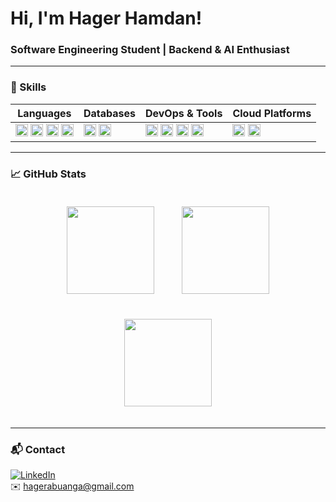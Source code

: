 # Hi, I'm Hager Hamdan!

### Software Engineering Student | Backend & AI Enthusiast

---

### 🧰 Skills

| Languages                           | Databases                         | DevOps & Tools                      | Cloud Platforms                 |
|-----------------------------------|----------------------------------|-----------------------------------|--------------------------------|
| <img src="https://img.shields.io/badge/C-00599C?style=flat&logo=c&logoColor=white" height="20"/> <img src="https://img.shields.io/badge/C++-purple?style=flat&logo=c%2B%2B&logoColor=white" height="20"/> <img src="https://img.shields.io/badge/Python-pink?style=flat&logo=python&logoColor=white" height="20"/> <img src="https://img.shields.io/badge/Bash-palevioletred?style=flat&logo=gnu-bash&logoColor=white" height="20"/> | <img src="https://img.shields.io/badge/PostgreSQL-lightblue?style=flat&logo=postgresql&logoColor=white" height="20"/> <img src="https://img.shields.io/badge/SQL-lightsteelblue?style=flat&logo=mysql&logoColor=white" height="20"/> | <img src="https://img.shields.io/badge/Git-lightcoral?style=flat&logo=git&logoColor=white" height="20"/> <img src="https://img.shields.io/badge/Docker-lightseagreen?style=flat&logo=docker&logoColor=white" height="20"/> <img src="https://img.shields.io/badge/Makefile-palevioletred?style=flat&logo=gnu&logoColor=white" height="20"/> <img src="https://img.shields.io/badge/GitHub_Actions-plum?style=flat&logo=github-actions&logoColor=white" height="20"/> | <img src="https://img.shields.io/badge/Azure-lightcyan?style=flat&logo=microsoft-azure&logoColor=white" height="20"/> <img src="https://img.shields.io/badge/AWS-lightpink?style=flat&logo=amazon-aws&logoColor=white" height="20"/> |

---

### 📈 GitHub Stats

<div align="center">

  <img src="https://github-readme-stats.vercel.app/api?username=imhaqer&show_icons=true&theme=tokyonight&hide_title=true" height="140" style="margin: 20px;" />
  
  <img src="https://github-readme-streak-stats.herokuapp.com/?user=imhaqer&theme=tokyonight" height="140" style="margin: 20px;" />
  
  <img src="https://github-readme-stats.vercel.app/api/top-langs/?username=imhaqer&layout=compact&theme=tokyonight" height="140" style="margin: 20px;" />

</div>

---

### 📬 Contact

[![LinkedIn](https://img.shields.io/badge/LinkedIn-pink?style=flat&logo=linkedin&logoColor=white)](https://www.linkedin.com/in/hager-hamdan-320692251/)  
✉️ hagerabuanga@gmail.com











<!---
imhaqer/imhaqer is a ✨ special ✨ repository because its `README.md` (this file) appears on your GitHub profile.
You can click the Preview link to take a look at your changes.
--->
